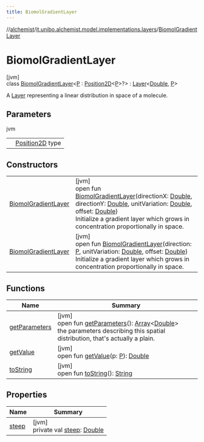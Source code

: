 ```yaml
---
title: BiomolGradientLayer
---
```

//[alchemist](../../../index.html)/[it.unibo.alchemist.model.implementations.layers](../index.html)/[BiomolGradientLayer](index.html)



# BiomolGradientLayer



[jvm]\
class [BiomolGradientLayer](index.html)<[P](index.html) : [Position2D](../../it.unibo.alchemist.model.interfaces/-position2-d/index.html)<[P](index.html)>?> : [Layer](../../it.unibo.alchemist.model.interfaces/-layer/index.html)<[Double](https://docs.oracle.com/javase/8/docs/api/java/lang/Double.html), [P](index.html)> 

A [Layer](../../it.unibo.alchemist.model.interfaces/-layer/index.html) representing a linear distribution in space of a molecule.



## Parameters


jvm

| | |
|---|---|
| <P> | [Position2D](../../it.unibo.alchemist.model.interfaces/-position2-d/index.html) type |



## Constructors


| | |
|---|---|
| [BiomolGradientLayer](-biomol-gradient-layer.html) | [jvm]<br>open fun [BiomolGradientLayer](-biomol-gradient-layer.html)(directionX: [Double](https://kotlinlang.org/api/latest/jvm/stdlib/kotlin/-double/index.html), directionY: [Double](https://kotlinlang.org/api/latest/jvm/stdlib/kotlin/-double/index.html), unitVariation: [Double](https://kotlinlang.org/api/latest/jvm/stdlib/kotlin/-double/index.html), offset: [Double](https://kotlinlang.org/api/latest/jvm/stdlib/kotlin/-double/index.html))<br>Initialize a gradient layer which grows in concentration proportionally in space. |
| [BiomolGradientLayer](-biomol-gradient-layer.html) | [jvm]<br>open fun [BiomolGradientLayer](-biomol-gradient-layer.html)(direction: [P](index.html), unitVariation: [Double](https://kotlinlang.org/api/latest/jvm/stdlib/kotlin/-double/index.html), offset: [Double](https://kotlinlang.org/api/latest/jvm/stdlib/kotlin/-double/index.html))<br>Initialize a gradient layer which grows in concentration proportionally in space. |


## Functions


| Name | Summary |
|---|---|
| [getParameters](get-parameters.html) | [jvm]<br>open fun [getParameters](get-parameters.html)(): [Array](https://kotlinlang.org/api/latest/jvm/stdlib/kotlin/-array/index.html)<[Double](https://kotlinlang.org/api/latest/jvm/stdlib/kotlin/-double/index.html)><br>the parameters describing this spatial distribution, that's actually a plain. |
| [getValue](get-value.html) | [jvm]<br>open fun [getValue](get-value.html)(p: [P](index.html)): [Double](https://docs.oracle.com/javase/8/docs/api/java/lang/Double.html) |
| [toString](to-string.html) | [jvm]<br>open fun [toString](to-string.html)(): [String](https://docs.oracle.com/javase/8/docs/api/java/lang/String.html) |


## Properties


| Name | Summary |
|---|---|
| [steep](steep.html) | [jvm]<br>private val [steep](steep.html): [Double](https://kotlinlang.org/api/latest/jvm/stdlib/kotlin/-double/index.html) |

